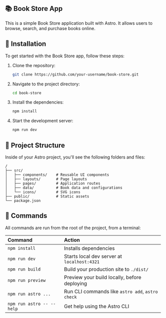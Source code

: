 
## 📚 Book Store App

This is a simple Book Store application built with Astro. It allows users to browse, search, and purchase books online.

## 🚀 Installation

To get started with the Book Store app, follow these steps:

1. Clone the repository:
    ```sh
    git clone https://github.com/your-username/book-store.git
    ```
2. Navigate to the project directory:
    ```sh
    cd book-store
    ```
3. Install the dependencies:
    ```sh
    npm install
    ```

4. Start the development server:
    ```sh
    npm run dev
    ```


## 🚀 Project Structure

Inside of your Astro project, you'll see the following folders and files:

```text
/
├── src/
│   ├── components/    # Reusable UI components
│   ├── layouts/       # Page layouts
│   ├── pages/         # Application routes
│   ├── data/          # Book data and configurations
│   └── icons/         # SVG icons
├── public/            # Static assets
└── package.json
```
 

## 🧞 Commands

All commands are run from the root of the project, from a terminal:

| Command                   | Action                                           |
| :------------------------ | :----------------------------------------------- |
| `npm install`             | Installs dependencies                            |
| `npm run dev`             | Starts local dev server at `localhost:4321`      |
| `npm run build`           | Build your production site to `./dist/`          |
| `npm run preview`         | Preview your build locally, before deploying     |
| `npm run astro ...`       | Run CLI commands like `astro add`, `astro check` |
| `npm run astro -- --help` | Get help using the Astro CLI                     |
